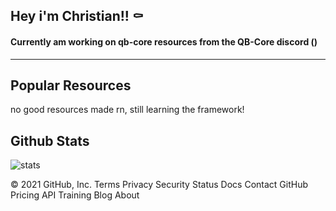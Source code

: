 ## Hey i'm Christian!! ⚰️

#### Currently am working on qb-core resources from the QB-Core discord ()

---------------------
## Popular Resources
no good resources made rn, still learning the framework!

## Github Stats
![stats](https://github-readme-stats.vercel.app/api?username=ChristianBDev&count_private=true&show_icons=true&theme=dracula&layout=compact&hide_title=true&hide_rank=false)

<!-- ![lang](https://github-readme-stats.vercel.app/api/top-langs/?username=ihyajb&layout=compact&theme=dracula) -->
© 2021 GitHub, Inc.
Terms
Privacy
Security
Status
Docs
Contact GitHub
Pricing
API
Training
Blog
About
